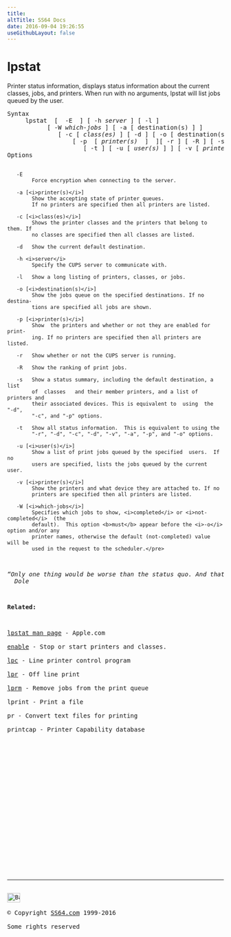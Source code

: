 ```yaml
---
title:
altTitle: SS64 Docs
date: 2016-09-04 19:26:55
useGithubLayout: false
---
```

<!-- #BeginLibraryItem "/Library/head_osx.lbi" --><!-- #EndLibraryItem --><h1>lpstat</h1>
<p>Printer status information, displays status information about the current classes, jobs, and printers. When run with no arguments, lpstat will list jobs queued by the user. </p>
<pre>Syntax
     lpstat  [  -E  ] [ -h <i>server</i> ] [ -l ]
           [ -W <i>which-jobs</i> ] [ -a [ destination(s) ] ]
              [ -c [ <i>class(es) </i>] [ -d ] [ -o [ destination(s) ] ]
                  [ -p  [ <i>printer(s)</i>  ]  ][ -r ] [ -R ] [ -s ]
                     [ -t ] [ -u [ <i>user(s)</i> ] ] [ -v [ <i>printer(s)</i> ] ]
Options

       -E
            Force encryption when connecting to the server.

       -a [<i>printer(s)</i>]
            Show the accepting state of printer queues. 
            If no printers are specified then all printers are listed.

       -c [<i>class(es)</i>]
            Shows the printer classes and the printers that belong to them. If
            no classes are specified then all classes are listed.

       -d   Show the current default destination.

       -h <i>server</i>
            Specify the CUPS server to communicate with.

       -l   Show a long listing of printers, classes, or jobs.

       -o [<i>destination(s)</i>]
            Show the jobs queue on the specified destinations. If no destina-
            tions are specified all jobs are shown.

       -p [<i>printer(s)</i>]
            Show  the printers and whether or not they are enabled for print-
            ing. If no printers are specified then all printers are listed.

       -r   Show whether or not the CUPS server is running.
   
       -R   Show the ranking of print jobs.
    
       -s   Show a status summary, including the default destination, a  list
            of  classes   and their member printers, and a list of printers and
            their associated devices. This is equivalent to  using  the   "-d",
            "-c", and "-p" options.

       -t   Show all status information.  This is equivalent to using the
            "-r", "-d", "-c", "-d", "-v", "-a", "-p", and "-o" options.

       -u [<i>user(s)</i>]
            Show a list of print jobs queued by the specified  users.  If  no
            users are specified, lists the jobs queued by the current user.

       -v [<i>printer(s)</i>]
            Show the printers and what device they are attached to. If no
            printers are specified then all printers are listed.

       -W [<i>which-jobs</i>]
            Specifies which jobs to show, <i>completed</i> or <i>not-completed</i>  (the
            default).  This option <b>must</b> appear before the <i>-o</i> option and/or any
            printer names, otherwise the default (not-completed) value will be
            used in the request to the scheduler.</pre>
<p class="quote"><i>“Only one thing would be worse than the status quo. And that would be for the status quo to become the norm” ~ Elizabeth 
  Dole</i></p>
<p><b>Related:</b></p>
<p><a href="https://developer.apple.com/legacy/library/documentation/Darwin/Reference/ManPages/man1/lpstat.1.html">lpstat man page</a> - Apple.com<br>
<a href="enable.html">enable</a> - Stop or start printers and classes. <br>
<a href="lpc.html">lpc</a> - Line printer control program<br>
<a href="lpr.html">lpr</a> - Off line print <br>
<a href="lprm.html">lprm</a> - Remove jobs from the print queue <br>
lprint - Print a file <br>
pr - Convert text files for printing <br>
printcap - Printer Capability database</p><!-- #BeginLibraryItem "/Library/foot_osx.lbi" --><p>
<!-- OSX300 -->
<ins class="adsbygoogle" style="display:inline-block;width:300px;height:250px" data-ad-client="ca-pub-6140977852749469" data-ad-slot="1823340303"></ins>
<script>
(adsbygoogle = window.adsbygoogle || []).push({});
</script></p>
<hr>
<div id="bl" class="footer"><a href="lpstat.html#"><img src="../images/top.png" width="30" height="22" alt="Back to the Top"></a></div>
<div id="br" class="footer, tagline">© Copyright <a href="http://ss64.com/">SS64.com</a> 1999-2016<br>
Some rights reserved</div><!-- #EndLibraryItem -->
